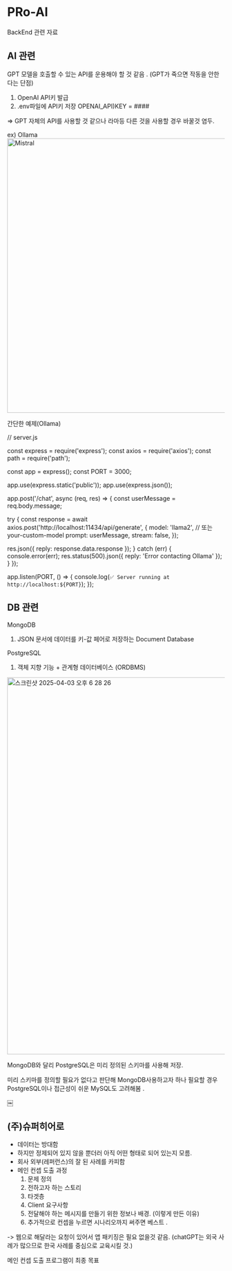 # PRo-AI
BackEnd 관련 자료

## AI 관련
 GPT 모델을 호출할 수 있는 API를 운용해야 할 것 같음 .
(GPT가 죽으면 작동을 안한다는 단점) 
1. OpenAI API키 발급
2. .env파일에 API키 저장
	OPENAI_API)KEY = ####

=> GPT 자체의 API를 사용할 것 같으나 라마등 다른 것을 사용할 경우 바꿀것 염두.

ex) Ollama
<img width="634" alt="Mistral" src="https://github.com/user-attachments/assets/8eaa8340-a904-4c68-afc0-c5a89cbe6052" />


간단한 예제(Ollama)

// server.js

const express = require('express');
const axios = require('axios');
const path = require('path');

const app = express();
const PORT = 3000;

app.use(express.static('public'));
app.use(express.json());

app.post('/chat', async (req, res) => {
  const userMessage = req.body.message;

  try {
    const response = await axios.post('http://localhost:11434/api/generate', {
      model: 'llama2', // 또는 your-custom-model
      prompt: userMessage,
      stream: false,
    });

   res.json({ reply: response.data.response });
  } catch (err) {
    console.error(err);
    res.status(500).json({ reply: 'Error contacting Ollama' });
  }
});

app.listen(PORT, () => {
  console.log(`✅ Server running at http://localhost:${PORT}`);
});


## DB 관련
MongoDB 
1. JSON 문서에 데이터를 키-값 페어로 저장하는 Document Database


PostgreSQL
1. 객체 지향 기능 + 관계형 데이터베이스 (ORDBMS)

<img width="871" alt="스크린샷 2025-04-03 오후 6 28 26" src="https://github.com/user-attachments/assets/3218d263-8d23-473d-b7c0-471f971e1580" />


MongoDB와 달리 PostgreSQL은 미리 정의된 스키마를 사용해 저장.

미리 스키마를 정의할 필요가 없다고 판단해 MongoDB사용하고자 하나
필요할 경우 PostgreSQL이나 접근성이 쉬운 MySQL도 고려해봄 .

￼
## (주)슈퍼히어로
- 데이터는 방대함
- 하지만 정제되어 있지 않을 뿐더러 아직 어떤 형태로 되어 있는지 모름.
- 회사 외부(레퍼런스)의 잘 된 사례를 카피함
- 메인 컨셉 도출 과정
    1. 문제 정의
    2. 전하고자 하는 스토리
    3. 타겟층
    4. Client 요구사항
    5. 전달해야 하는 메시지를 만들기 위한 정보나 배경. (이렇게 만든 이유)
    6. 추가적으로 컨셉을 누르면 시나리오까지 써주면 베스트 .

-> 웹으로 해달라는 요청이 있어서 앱 패키징은 필요 없을것 같음.
(chatGPT는 외국 사례가 많으므로 한국 사례를 중심으로 교육시킬 것.)

메인 컨셉 도출 프로그램이 최종 목표

